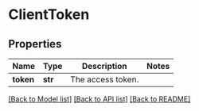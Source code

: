 # ClientToken

## Properties
Name | Type | Description | Notes
------------ | ------------- | ------------- | -------------
**token** | **str** | The access token. | 

[[Back to Model list]](../README.md#documentation-for-models) [[Back to API list]](../README.md#documentation-for-api-endpoints) [[Back to README]](../README.md)

